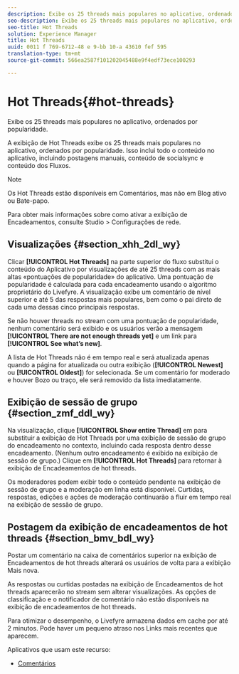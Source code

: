 ```yaml
---
description: Exibe os 25 threads mais populares no aplicativo, ordenados por popularidade.
seo-description: Exibe os 25 threads mais populares no aplicativo, ordenados por popularidade.
seo-title: Hot Threads
solution: Experience Manager
title: Hot Threads
uuid: 0011 f 769-6712-48 e 9-bb 10-a 43610 fef 595
translation-type: tm+mt
source-git-commit: 566ea2587f101202045488e9f4edf73ece100293

---
```



# Hot Threads{#hot-threads}

Exibe os 25 threads mais populares no aplicativo, ordenados por popularidade.

A exibição de Hot Threads exibe os 25 threads mais populares no aplicativo, ordenados por popularidade. Isso inclui todo o conteúdo no aplicativo, incluindo postagens manuais, conteúdo de socialsync e conteúdo dos Fluxos.

>[!NOTE]
>
>Os Hot Threads estão disponíveis em Comentários, mas não em Blog ativo ou Bate-papo.

Para obter mais informações sobre como ativar a exibição de Encadeamentos, consulte Studio > Configurações de rede.

## Visualizações {#section_xhh_2dl_wy}

Clicar **[!UICONTROL Hot Threads]** na parte superior do fluxo substitui o conteúdo do Aplicativo por visualizações de até 25 threads com as mais altas «pontuações de popularidade» do aplicativo. Uma pontuação de popularidade é calculada para cada encadeamento usando o algoritmo proprietário do Livefyre. A visualização exibe um comentário de nível superior e até 5 das respostas mais populares, bem como o pai direto de cada uma dessas cinco principais respostas.

Se não houver threads no stream com uma pontuação de popularidade, nenhum comentário será exibido e os usuários verão a mensagem **[!UICONTROL There are not enough threads yet]** e um link para **[!UICONTROL See what’s new]**.

A lista de Hot Threads não é em tempo real e será atualizada apenas quando a página for atualizada ou outra exibição (**[!UICONTROL Newest]** ou **[!UICONTROL Oldest]**) for selecionada. Se um comentário for moderado e houver Bozo ou traço, ele será removido da lista imediatamente.

## Exibição de sessão de grupo {#section_zmf_ddl_wy}

Na visualização, clique **[!UICONTROL Show entire Thread]** em para substituir a exibição de Hot Threads por uma exibição de sessão de grupo do encadeamento no contexto, incluindo cada resposta dentro desse encadeamento. (Nenhum outro encadeamento é exibido na exibição de sessão de grupo.) Clique em **[!UICONTROL Hot Threads]** para retornar à exibição de Encadeamentos de hot threads.

Os moderadores podem exibir todo o conteúdo pendente na exibição de sessão de grupo e a moderação em linha está disponível. Curtidas, respostas, edições e ações de moderação continuarão a fluir em tempo real na exibição de sessão de grupo.

## Postagem da exibição de encadeamentos de hot threads {#section_bmv_bdl_wy}

Postar um comentário na caixa de comentários superior na exibição de Encadeamentos de hot threads alterará os usuários de volta para a exibição Mais nova.

As respostas ou curtidas postadas na exibição de Encadeamentos de hot threads aparecerão no stream sem alterar visualizações. As opções de classificação e o notificador de comentário não estão disponíveis na exibição de encadeamentos de hot threads.

Para otimizar o desempenho, o Livefyre armazena dados em cache por até 2 minutos. Pode haver um pequeno atraso nos Links mais recentes que aparecem.



Aplicativos que usam este recurso:

* [Comentários](/help/using/c-about-apps/c-comments/c-comments.md)

